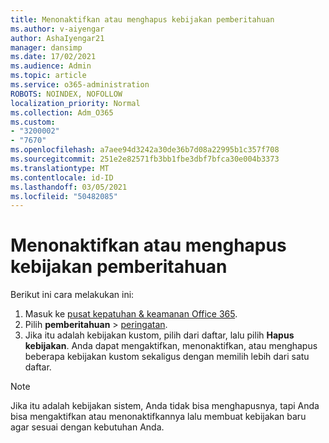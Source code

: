 ```yaml
---
title: Menonaktifkan atau menghapus kebijakan pemberitahuan
ms.author: v-aiyengar
author: AshaIyengar21
manager: dansimp
ms.date: 17/02/2021
ms.audience: Admin
ms.topic: article
ms.service: o365-administration
ROBOTS: NOINDEX, NOFOLLOW
localization_priority: Normal
ms.collection: Adm_O365
ms.custom:
- "3200002"
- "7670"
ms.openlocfilehash: a7aee94d3242a30de36b7d08a22995b1c357f708
ms.sourcegitcommit: 251e2e82571fb3bb1fbe3dbf7bfca30e004b3373
ms.translationtype: MT
ms.contentlocale: id-ID
ms.lasthandoff: 03/05/2021
ms.locfileid: "50482085"
---
```

# <a name="turn-off-or-delete-alert-policies"></a>Menonaktifkan atau menghapus kebijakan pemberitahuan

Berikut ini cara melakukan ini:

1. Masuk ke [pusat kepatuhan & keamanan Office 365](https://go.microsoft.com/fwlink/p/?linkid=2077143).
1. Pilih **pemberitahuan**  >  [peringatan](https://go.microsoft.com/fwlink/?linkid=2103208).
1. Jika itu adalah kebijakan kustom, pilih dari daftar, lalu pilih **Hapus kebijakan**. Anda dapat mengaktifkan, menonaktifkan, atau menghapus beberapa kebijakan kustom sekaligus dengan memilih lebih dari satu daftar.

> [!NOTE]
> Jika itu adalah kebijakan sistem, Anda tidak bisa menghapusnya, tapi Anda bisa mengaktifkan atau menonaktifkannya lalu membuat kebijakan baru agar sesuai dengan kebutuhan Anda.
